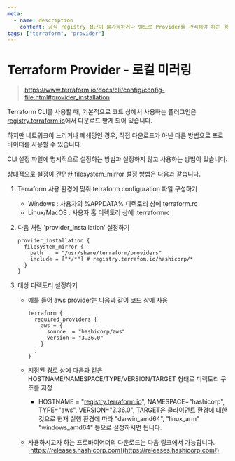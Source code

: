 ```yaml
---
meta:
  - name: description
    content: 공식 registry 접근이 불가능하거나 별도로 Provider를 관리해야 하는 경우 사용
tags: ["terraform", "provider"]
---
```


# Terraform Provider - 로컬 미러링
> <https://www.terraform.io/docs/cli/config/config-file.html#provider_installation>

Terraform CLI를 사용할 때, 기본적으로 코드 상에서 사용하는 플러그인은 [registry.terraform.io](http://registry.terraform.io/)에서 다운로드 받게 되어 있습니다.

하지만 네트워크이 느리거나 폐쇄망인 경우, 직접 다운로드가 아닌 다른 방법으로 프로바이더를 사용할 수 있습니다.

CLI 설정 파일에 명시적으로 설정하는 방법과 설정하지 않고 사용하는 방법이 있습니다.

상대적으로 설정이 간편한 filesystem_mirror 설정 방법은 다음과 같습니다.

1. Terraform 사용 환경에 맞춰 terraform configuration 파일 구성하기
    - Windows : 사용자의 %APPDATA% 디렉토리 상에 terraform.rc
    - Linux/MacOS : 사용자 홈 디렉토리 상에 .terraformrc

2. 다음 처럼 'provider_installation' 설정하기
   ```
   provider_installation {
     filesystem_mirror {
       path    = "/usr/share/terraform/providers"
       include = ["*/*"] # registry.terrafom.io/hashicorp/*
     }
   }
   ```

3.  대상 디렉토리 설정하기
    - 예를 들어 aws provider는 다음과 같이 코드 상에 사용
        ```
        terraform {
          required_providers {
            aws = {
              source  = "hashicorp/aws"
              version = "3.36.0"
            }
          }
        }
        ```

    - 지정된 경로 상에 다음과 같은 HOSTNAME/NAMESPACE/TYPE/VERSION/TARGET 형태로 디렉토리 구조를 지정
        - HOSTNAME = "[registry.terraform.io](http://registry.terraform.io/)", NAMESPACE="hashicorp", TYPE="aws", VERSION="3.36.0", TARGET은 클라이언트 환경에 대한 것으로 현재 실행 환경에 따라 "darwin_amd64", "linux_arm" "windows_amd64" 등으로 설정하시면 됩니다.

    - 사용하시고자 하는 프로바이어더의 다운로드는 다음 링크에서 가능합니다. [https://releases.hashicorp.com](https://releases.hashicorp.com/)